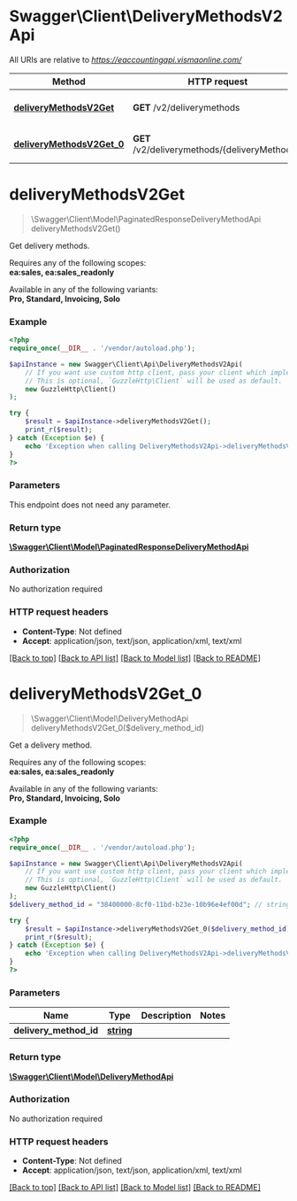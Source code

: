# Swagger\Client\DeliveryMethodsV2Api

All URIs are relative to *https://eaccountingapi.vismaonline.com/*

Method | HTTP request | Description
------------- | ------------- | -------------
[**deliveryMethodsV2Get**](DeliveryMethodsV2Api.md#deliverymethodsv2get) | **GET** /v2/deliverymethods | Get delivery methods.
[**deliveryMethodsV2Get_0**](DeliveryMethodsV2Api.md#deliverymethodsv2get_0) | **GET** /v2/deliverymethods/{deliveryMethodId} | Get a delivery method.

# **deliveryMethodsV2Get**
> \Swagger\Client\Model\PaginatedResponseDeliveryMethodApi deliveryMethodsV2Get()

Get delivery methods.

<p>Requires any of the following scopes: <br><b>ea:sales, ea:sales_readonly</b></p><p>Available in any of the following variants: <br><b>Pro, Standard, Invoicing, Solo</b></p>

### Example
```php
<?php
require_once(__DIR__ . '/vendor/autoload.php');

$apiInstance = new Swagger\Client\Api\DeliveryMethodsV2Api(
    // If you want use custom http client, pass your client which implements `GuzzleHttp\ClientInterface`.
    // This is optional, `GuzzleHttp\Client` will be used as default.
    new GuzzleHttp\Client()
);

try {
    $result = $apiInstance->deliveryMethodsV2Get();
    print_r($result);
} catch (Exception $e) {
    echo 'Exception when calling DeliveryMethodsV2Api->deliveryMethodsV2Get: ', $e->getMessage(), PHP_EOL;
}
?>
```

### Parameters
This endpoint does not need any parameter.

### Return type

[**\Swagger\Client\Model\PaginatedResponseDeliveryMethodApi**](../Model/PaginatedResponseDeliveryMethodApi.md)

### Authorization

No authorization required

### HTTP request headers

 - **Content-Type**: Not defined
 - **Accept**: application/json, text/json, application/xml, text/xml

[[Back to top]](#) [[Back to API list]](../../README.md#documentation-for-api-endpoints) [[Back to Model list]](../../README.md#documentation-for-models) [[Back to README]](../../README.md)

# **deliveryMethodsV2Get_0**
> \Swagger\Client\Model\DeliveryMethodApi deliveryMethodsV2Get_0($delivery_method_id)

Get a delivery method.

<p>Requires any of the following scopes: <br><b>ea:sales, ea:sales_readonly</b></p><p>Available in any of the following variants: <br><b>Pro, Standard, Invoicing, Solo</b></p>

### Example
```php
<?php
require_once(__DIR__ . '/vendor/autoload.php');

$apiInstance = new Swagger\Client\Api\DeliveryMethodsV2Api(
    // If you want use custom http client, pass your client which implements `GuzzleHttp\ClientInterface`.
    // This is optional, `GuzzleHttp\Client` will be used as default.
    new GuzzleHttp\Client()
);
$delivery_method_id = "38400000-8cf0-11bd-b23e-10b96e4ef00d"; // string | 

try {
    $result = $apiInstance->deliveryMethodsV2Get_0($delivery_method_id);
    print_r($result);
} catch (Exception $e) {
    echo 'Exception when calling DeliveryMethodsV2Api->deliveryMethodsV2Get_0: ', $e->getMessage(), PHP_EOL;
}
?>
```

### Parameters

Name | Type | Description  | Notes
------------- | ------------- | ------------- | -------------
 **delivery_method_id** | [**string**](../Model/.md)|  |

### Return type

[**\Swagger\Client\Model\DeliveryMethodApi**](../Model/DeliveryMethodApi.md)

### Authorization

No authorization required

### HTTP request headers

 - **Content-Type**: Not defined
 - **Accept**: application/json, text/json, application/xml, text/xml

[[Back to top]](#) [[Back to API list]](../../README.md#documentation-for-api-endpoints) [[Back to Model list]](../../README.md#documentation-for-models) [[Back to README]](../../README.md)

